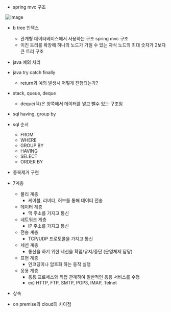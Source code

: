 - spring mvc 구조

![image](https://github.com/user-attachments/assets/1d9b3289-f60f-4393-b7ad-018a4f32bd1d)

- b tree 인덱스
  - 관계형 데이터베이스에서 사용하는 구조 spring mvc 구조
  - 이진 트리를 확장해 하나의 노드가 가질 수 있는 자식 노드의 최대 숫자가 2보다 큰 트리 구조

- java 예외 처리
- java try catch finally
  - return과 예외 발생시 어떻게 진행되는가?
- stack, queue, deque
  - deque(덱)은 양쪽에서 데이터를 넣고 뺄수 있는 구조임
  
- sql  having, group by
- sql 순서
  - FROM 
  - WHERE 
  - GROUP BY 
  - HAVING 
  - SELECT 
  - ORDER BY

- 중복제거 구현
- 7계층
  - 물리 계층
    - 케이블, 리버터, 허브를 통해 데이터 전송
  - 데이터 계층
    - 맥 주소를 가지고 통신
  - 네트워크 계층
    - IP 주소를 가지고 통신
  - 전송 계층
    - TCP/UDP 프로토콜을 가지고 통신
  - 세션 계층
    - 통신을 하기 위한 세션을 확립/유지/중단 (운영체제 담당)
  - 표현 계층
    - 인코딩이나 암호화 하는 동작 실행
  - 응용 계층
    - 응용 프로세스와 직접 관계하여 일반적인 응용 서비스를 수행
    - ex) HTTP, FTP, SMTP, POP3, IMAP, Telnet
  
- 상속
- on premise와 cloud의 차이점
